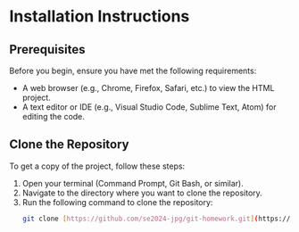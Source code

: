 # Installation Instructions

## Prerequisites
Before you begin, ensure you have met the following requirements:

- A web browser (e.g., Chrome, Firefox, Safari, etc.) to view the HTML project.
- A text editor or IDE (e.g., Visual Studio Code, Sublime Text, Atom) for editing the code.

## Clone the Repository
To get a copy of the project, follow these steps:

1. Open your terminal (Command Prompt, Git Bash, or similar).
2. Navigate to the directory where you want to clone the repository.
3. Run the following command to clone the repository:
   ```bash
   git clone [https://github.com/se2024-jpg/git-homework.git](https://github.com/se2024-jpg/git-homework.git)
